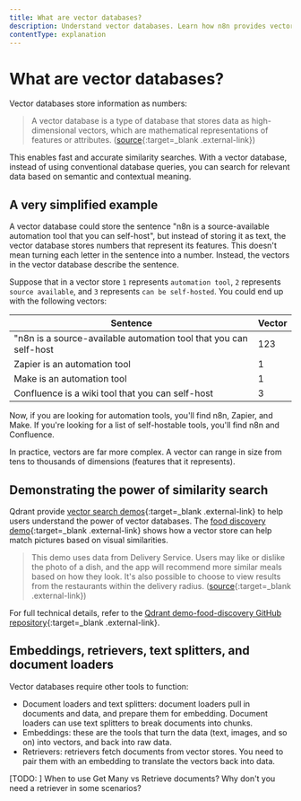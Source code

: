 ```yaml
---
title: What are vector databases?
description: Understand vector databases. Learn how n8n provides vector databases, along with the key components to work with them, including embeddings, retrievers, and document loaders.
contentType: explanation
---
```


# What are vector databases?

Vector databases store information as numbers:

> A vector database is a type of database that stores data as high-dimensional vectors, which are mathematical representations of features or attributes. ([source](https://learn.microsoft.com/en-us/semantic-kernel/memories/vector-db){:target=_blank .external-link})

This enables fast and accurate similarity searches. With a vector database, instead of using conventional database queries, you can search for relevant data based on semantic and contextual meaning.

## A very simplified example

A vector database could store the sentence "n8n is a source-available automation tool that you can self-host", but instead of storing it as text, the vector database stores numbers that represent its features. This doesn't mean turning each letter in the sentence into a number. Instead, the vectors in the vector database describe the sentence. 

Suppose that in a vector store `1` represents `automation tool`, `2` represents `source available`, and `3` represents `can be self-hosted`. You could end up with the following vectors:

| Sentence | Vector |
| -------- | ------ |
| "n8n is a source-available automation tool that you can self-host | 123 |
| Zapier is an automation tool | 1 |
| Make is an automation tool | 1 |
| Confluence is a wiki tool that you can self-host | 3 |

Now, if you are looking for automation tools, you'll find n8n, Zapier, and Make. If you're looking for a list of self-hostable tools, you'll find n8n and Confluence.

In practice, vectors are far more complex. A vector can range in size from tens to thousands of dimensions (features that it represents).

## Demonstrating the power of similarity search

Qdrant provide [vector search demos](https://qdrant.tech/demo/){:target=_blank .external-link} to help users understand the power of vector databases. The [food discovery demo](https://food-discovery.qdrant.tech/){:target=_blank .external-link} shows how a vector store can help match pictures based on visual similarities.

> This demo uses data from Delivery Service. Users may like or dislike the photo of a dish, and the app will recommend more similar meals based on how they look. It's also possible to choose to view results from the restaurants within the delivery radius. ([source](https://qdrant.tech/demo/){:target=_blank .external-link})

For full technical details, refer to the [Qdrant demo-food-discovery GitHub repository](https://github.com/qdrant/demo-food-discovery){:target=_blank .external-link}.

## Embeddings, retrievers, text splitters, and document loaders

Vector databases require other tools to function:

- Document loaders and text splitters: document loaders pull in documents and data, and prepare them for embedding. Document loaders can use text splitters to break documents into chunks.
- Embeddings: these are the tools that turn the data (text, images, and so on) into vectors, and back into raw data.
- Retrievers: retrievers fetch documents from vector stores. You need to pair them with an embedding to translate the vectors back into data.

[TODO: ] When to use Get Many vs Retrieve documents? Why don't you need a retriever in some scenarios?



